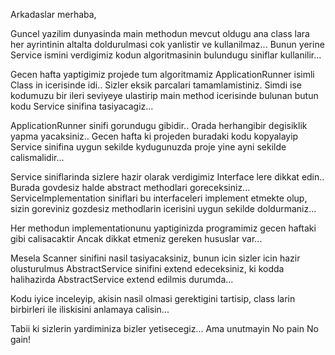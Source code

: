  Arkadaslar merhaba,
 
Guncel yazilim dunyasinda main methodun mevcut oldugu ana class lara 
her ayrintinin altalta doldurulmasi cok yanlistir ve kullanilmaz... Bunun
yerine Service ismini verdigimiz kodun algoritmasinin bulundugu 
siniflar kullanilir...

Gecen hafta yaptigimiz projede tum algoritmamiz ApplicationRunner 
isimli Class in icerisinde idi.. Sizler eksik parcalari tamamlamistiniz.
Simdi ise kodumuzu bir ileri seviyeye ulastirip main method icerisinde bulunan 
butun kodu Service sinifina tasiyacagiz...

ApplicationRunner sinifi gorundugu gibidir.. Orada herhangibir degisiklik yapma
yacaksiniz.. Gecen hafta ki projeden buradaki kodu kopyalayip Service
sinifina uygun sekilde kydugunuzda proje yine ayni sekilde calismalidir...

Service siniflarinda sizlere hazir olarak verdigimiz Interface lere dikkat 
edin.. Burada govdesiz halde abstract methodlari goreceksiniz... 
ServiceImplementation siniflari bu interfaceleri implement etmekte olup, sizin
goreviniz gozdesiz methodlarin icerisini uygun sekilde doldurmaniz...

Her methodun implementationunu yaptiginizda programimiz gecen haftaki gibi calisacaktir
Ancak dikkat etmeniz gereken hususlar var...

Mesela Scanner sinifini nasil tasiyacaksiniz, bunun icin sizler icin hazir
olusturulmus AbstractService sinifini extend edeceksiniz, ki kodda halihazirda
AbstractService extend edilmis durumda...

Kodu iyice inceleyip, akisin nasil olmasi gerektigini tartisip, class larin birbirleri ile iliskisini
anlamaya calisin... 

Tabii ki sizlerin yardiminiza bizler yetisecegiz... Ama unutmayin No pain No gain!

